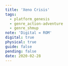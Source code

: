 ```yaml
---
title: 'Xeno Crisis'
tags:
  - platform_genesis
  - genre_action-adventure
  - genre_shmup
note: 'Digital = ROM'
digital: true
physical: true
guide: false
pending: false
date: 2020-02-28
---
```

